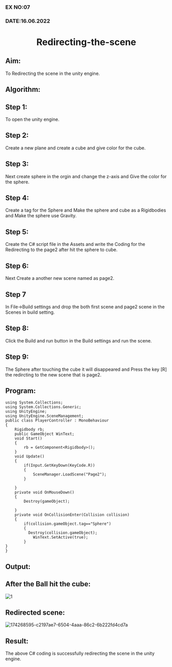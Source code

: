 ### EX NO:07
### DATE:16.06.2022
# <p align="center"> Redirecting-the-scene</p>                  

## Aim:
To Redirecting the scene in the unity engine.


## Algorithm:
## Step 1:
To open the unity engine.
## Step 2:
Create a new plane and create a cube and give color for the cube.
## Step 3:
Next create sphere in the orgin and change the z-axis and Give the color for the sphere.
## Step 4:
Create a tag for the Sphere and Make the sphere and cube as a Rigidbodies and Make the sphere use Gravity.
## Step 5:
Create the C# script file in the Assets and write the Coding for the Redirecting to the page2 after hit the sphere to cube.
## Step 6:
Next Create a another new scene named as page2.
## Step 7
In File->Build settings and drop the both first scene and page2 scene in the Scenes in build setting.
## Step 8:
Click the Build and run button in the Build settings and run the scene.
## Step 9:
The Sphere after touching the cube it will disappeared and Press the key [R] the redircting to the new scene that is page2.
## Program:
```
using System.Collections;
using System.Collections.Generic;
using UnityEngine;
using UnityEngine.SceneManagement;
public class PlayerController : MonoBehaviour
{
    Rigidbody rb;
    public GameObject WinText;
    void Start()
    {
        rb = GetComponent<Rigidbody>();
    }
    void Update()
    {
        if(Input.GetKeyDown(KeyCode.R))
        {
            SceneManager.LoadScene("Page2");
        }

    }
    private void OnMouseDown()
    {
        Destroy(gameObject);

    }
    private void OnCollisionEnter(Collision collision)
    {
        if(collision.gameObject.tag=="Sphere")
        {
          Destroy(collision.gameObject);
            WinText.SetActive(true);
        }
}
}

```
## Output:
## After the Ball hit the cube:
![1](https://user-images.githubusercontent.com/75235477/174622332-2e1d3a44-1c75-4e8f-ac9c-43b298e7da01.png)

## Redirected scene:
![174268595-c2197ae7-6504-4aaa-86c2-6b222fd4cd7a](https://user-images.githubusercontent.com/75235477/174622360-627c737b-7274-4947-a181-0e0f1b464e83.png)


## Result:
The above C# coding is successfully redirecting the scene in the unity engine.
